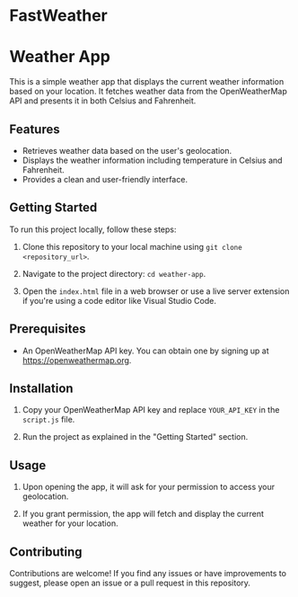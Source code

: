 # FastWeather
# Weather App

This is a simple weather app that displays the current weather information based on your location. It fetches weather data from the OpenWeatherMap API and presents it in both Celsius and Fahrenheit.

## Features

- Retrieves weather data based on the user's geolocation.
- Displays the weather information including temperature in Celsius and Fahrenheit.
- Provides a clean and user-friendly interface.

## Getting Started

To run this project locally, follow these steps:

1. Clone this repository to your local machine using `git clone <repository_url>`.

2. Navigate to the project directory: `cd weather-app`.

3. Open the `index.html` file in a web browser or use a live server extension if you're using a code editor like Visual Studio Code.

## Prerequisites

- An OpenWeatherMap API key. You can obtain one by signing up at https://openweathermap.org.

## Installation

1. Copy your OpenWeatherMap API key and replace `YOUR_API_KEY` in the `script.js` file.

2. Run the project as explained in the "Getting Started" section.

## Usage

1. Upon opening the app, it will ask for your permission to access your geolocation.

2. If you grant permission, the app will fetch and display the current weather for your location.

## Contributing

Contributions are welcome! If you find any issues or have improvements to suggest, please open an issue or a pull request in this repository.




